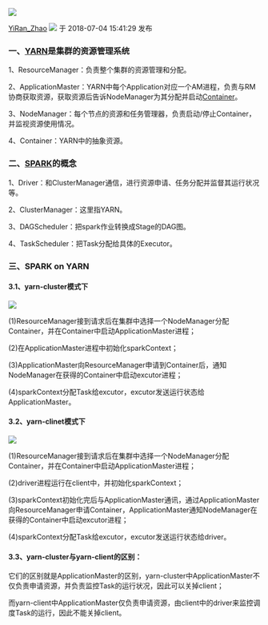 ![](https://csdnimg.cn/release/blogv2/dist/pc/img/original.png)

[YiRan\_Zhao](https://blog.csdn.net/YiRan_Zhao "YiRan_Zhao") ![](https://csdnimg.cn/release/blogv2/dist/pc/img/newCurrentTime2.png) 于 2018-07-04 15:41:29 发布

### 一、[YARN](https://so.csdn.net/so/search?q=YARN&spm=1001.2101.3001.7020)是集群的资源管理系统

1、ResourceManager：负责整个集群的资源管理和分配。

2、ApplicationMaster：YARN中每个Application对应一个AM进程，负责与RM协商获取资源，获取资源后告诉NodeManager为其分配并启动[Container](https://so.csdn.net/so/search?q=Container&spm=1001.2101.3001.7020)。

3、NodeManager：每个节点的资源和任务管理器，负责启动/停止Container，并监视资源使用情况。

4、Container：YARN中的抽象资源。

### 二、[SPARK](https://so.csdn.net/so/search?q=SPARK&spm=1001.2101.3001.7020)的概念

1、Driver：和ClusterManager通信，进行资源申请、任务分配并监督其运行状况等。

2、ClusterManager：这里指YARN。

3、DAGScheduler：把spark作业转换成Stage的DAG图。

4、TaskScheduler：把Task分配给具体的Executor。

### 三、SPARK on YARN

#### 3.1、yarn-cluster模式下

**![](https://img-blog.csdn.net/20170409204821138?watermark/2/text/aHR0cDovL2Jsb2cuY3Nkbi5uZXQvdTAxMzU3MzgxMw==/font/5a6L5L2T/fontsize/400/fill/I0JBQkFCMA==/dissolve/70/gravity/Center)**

(1)ResourceManager接到请求后在集群中选择一个NodeManager分配Container，并在Container中启动ApplicationMaster进程；

(2)在ApplicationMaster进程中初始化sparkContext；

(3)ApplicationMaster向ResourceManager申请到Container后，通知NodeManager在获得的Container中启动excutor进程；

(4)sparkContext分配Task给excutor，excutor发送运行状态给ApplicationMaster。

#### 3.2、yarn-clinet模式下

**![](https://img-blog.csdn.net/20170409204916592?watermark/2/text/aHR0cDovL2Jsb2cuY3Nkbi5uZXQvdTAxMzU3MzgxMw==/font/5a6L5L2T/fontsize/400/fill/I0JBQkFCMA==/dissolve/70/gravity/Center)**

(1)ResourceManager接到请求后在集群中选择一个NodeManager分配Container，并在Container中启动ApplicationMaster进程；

(2)driver进程运行在client中，并初始化sparkContext；

(3)sparkContext初始化完后与ApplicationMaster通讯，通过ApplicationMaster向ResourceManager申请Container，ApplicationMaster通知NodeManager在获得的Container中启动excutor进程；

(4)sparkContext分配Task给excutor，excutor发送运行状态给driver。

#### 3.3、yarn-cluster与yarn-client的区别：

它们的区别就是ApplicationMaster的区别，yarn-cluster中ApplicationMaster不仅负责申请资源，并负责监控Task的运行状况，因此可以关掉client；

而yarn-client中ApplicationMaster仅负责申请资源，由client中的driver来监控调度Task的运行，因此不能关掉client。